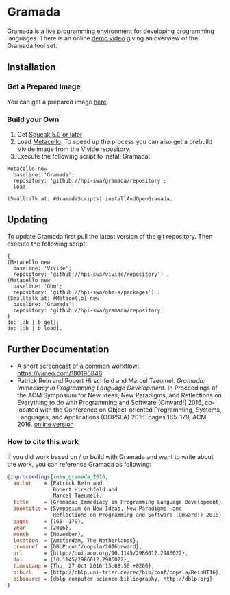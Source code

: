 # Gramada
Gramada is a live programming environment for developing programming languages. There is an online [demo video](https://vimeo.com/180190846) giving an overview of the Gramada tool set.

## Installation

### Get a Prepared Image
You can get a prepared image [here](https://www.hpi.uni-potsdam.de/hirschfeld/artefacts/gramada/).

### Build your Own
1. Get [Squeak 5.0 or later](http://www.squeak.org)
2. Load [Metacello](https://github.com/Metacello/metacello). To speed up the process you can also get a prebuild Vivide image from the Vivide repository.
3. Execute the following script to install Gramada:

````Smalltalk
Metacello new
  baseline: 'Gramada';
  repository: 'github://hpi-swa/gramada/repository';
  load.
			
(Smalltalk at: #GramadaScripts) installAndOpenGramada.
````


## Updating
To update Gramada first pull the latest version of the git repository. Then execute the following script:

````Smalltalk
{
(Metacello new
  baseline: 'Vivide';
  repository: 'github://hpi-swa/vivide/repository') .
(Metacello new
  baseline: 'Ohm';
  repository: 'github://hpi-swa/ohm-s/packages') .
(Smalltalk at: #Metacello) new
  baseline: 'Gramada';
  repository: 'github://hpi-swa/gramada/repository'
}
do: [:b | b get];
do: [:b | b load].
````

## Further Documentation

* A short screencast of a common workflow: https://vimeo.com/180190846
* Patrick Rein and Robert Hirschfeld and Marcel Taeumel.
*Gramada: Immediacy in Programming Language Development.*
In Proceedings of the ACM Symposium for New Ideas, New Paradigms, and Reflections on Everything to do with Programming and Software (Onward!) 2016, co-located with the Conference on Object-oriented Programming, Systems, Languages, and Applications (OOPSLA) 2016. pages 165–179, ACM, 2016. [online version](http://dl.acm.org/authorize?N26270)

### How to cite this work
If you did work based on / or build with Gramada and want to write about the work, you can reference Gramada as following:

````Bibtex
@inproceedings{rein_gramada_2016,
  author    = {Patrick Rein and
               Robert Hirschfeld and
               Marcel Taeumel},
  title     = {Gramada: Immediacy in Programming Language Development},
  booktitle = {Symposium on New Ideas, New Paradigms, and
               Reflections on Programming and Software (Onward!) 2016},
  pages     = {165--179},
  year      = {2016},
  month     = {November},
  location  = {Amsterdam, The Netherlands},
  crossref  = {DBLP:conf/oopsla/2016onward},
  url       = {http://doi.acm.org/10.1145/2986012.2986022},
  doi       = {10.1145/2986012.2986022},
  timestamp = {Thu, 27 Oct 2016 15:08:50 +0200},
  biburl    = {http://dblp.uni-trier.de/rec/bib/conf/oopsla/ReinHT16},
  bibsource = {dblp computer science bibliography, http://dblp.org}
}
````
